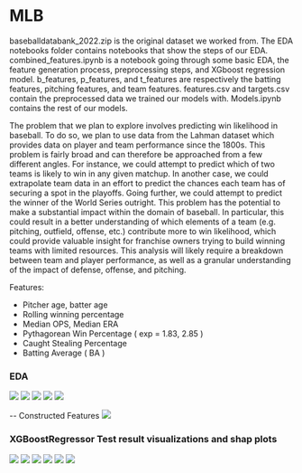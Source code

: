 # MLB
baseballdatabank_2022.zip is the original dataset we worked from. The EDA notebooks folder contains notebooks that show the steps of our EDA. combined_features.ipynb is a notebook going through some basic EDA, the feature generation process, preprocessing steps, and XGboost regression model. b_features, p_features, and t_features are respectively the batting features, pitching features, and team features. features.csv and targets.csv contain the preprocessed data we trained our models with. Models.ipynb contains the rest of our models. 



The problem that we plan to explore involves predicting win likelihood in baseball. To do so, we plan to use data from the Lahman dataset which provides data on player and team performance since the 1800s. This problem is fairly broad and can therefore be approached from a few different angles. For instance, we could attempt to predict which of two teams is likely to win in any given matchup. In another case, we could extrapolate team data in an effort to predict the chances each team has of securing a spot in the playoffs. Going further, we could attempt to predict the winner of the World Series outright. This problem has the potential to make a substantial impact within the domain of baseball. In particular, this could result in a better understanding of which elements of a team (e.g. pitching, outfield, offense, etc.) contribute more to win likelihood, which could provide valuable insight for franchise owners trying to build winning teams with limited resources. This analysis will likely require a breakdown between team and player performance, as well as a granular understanding of the impact of defense, offense, and pitching.


Features: 

- Pitcher age, batter age
- Rolling winning percentage
- Median OPS, Median ERA
- Pythagorean Win Percentage ( exp = 1.83, 2.85 )
- Caught Stealing Percentage
- Batting Average ( BA )

### EDA

![](https://github.com/ShaliniR8/lahman-mlb/blob/main/images/fig1.jpg?raw=true)
![](https://github.com/ShaliniR8/lahman-mlb/blob/main/images/fig2.jpg?raw=true)
![](https://github.com/ShaliniR8/lahman-mlb/blob/main/images/fig3.jpg?raw=true)
![](https://github.com/ShaliniR8/lahman-mlb/blob/main/images/fig4.jpg?raw=true)
![](https://github.com/ShaliniR8/lahman-mlb/blob/main/images/fig5.jpg?raw=true)

-- Constructed Features 
![](https://github.com/ShaliniR8/lahman-mlb/blob/main/images/fig6.png?raw=true)

### XGBoostRegressor Test result visualizations and shap plots

![](https://github.com/ShaliniR8/lahman-mlb/blob/main/images/fig7.png?raw=true)
![](https://github.com/ShaliniR8/lahman-mlb/blob/main/images/fig8.png?raw=true)
![](https://github.com/ShaliniR8/lahman-mlb/blob/main/images/fig9.png?raw=true)
![](https://github.com/ShaliniR8/lahman-mlb/blob/main/images/fig10.png?raw=true)
![](https://github.com/ShaliniR8/lahman-mlb/blob/main/images/fig11.png?raw=true)
![](https://github.com/ShaliniR8/lahman-mlb/blob/main/images/fig12.png?raw=true)
